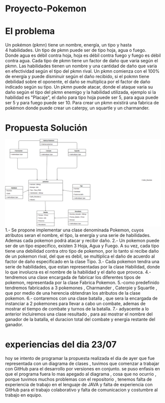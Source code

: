 # Proyecto-Pokemon
# El problema
Un pokémon (pkmn) tiene un nombre, energía, un tipo y hasta 4 habilidades.
Un tipo de pkmn puede ser de tipo hoja, agua o fuego. Donde agua es débil contra hoja, hoja es débil contra fuego y fuego es débil contra agua. Cada tipo de pkmn tiene un factor de daño que varia según el pkmn.
Las habilidades tienen un nombre y una cantidad de daño que varia en efectividad según el tipo del pkmn rival.
Un pkmn comienza con el 100% de energía y puede disminuir según el daño recibido, si el pokmn tiene debilidad sobre el oponente, el daño se multiplica por el factor de daño indicado según su tipo.
Un pkmn puede atacar, donde el ataque varia su daño según el tipo del pkmn enemigo y la habilidad utilizada, ejemplo si la habilidad es "Placaje", el daño para tipo hoja puede ser 5, para agua puede ser 5 y para fuego puede ser 10.
Para crear un pkmn existirá una fabrica de pokémon donde puede crear un caterpy, un squartle y un charmander.

# Propuesta Solución
![alt text](https://raw.githubusercontent.com/benjaranedad/Proyecto-Pokemon/master/diagrama_clase.jpg)
1.- Se propone implementar una clase denominada Pokemon, cuyos atributos seran el nombre, el tipo, la energía y una serie de habilidades. Ademas cada pokemon podrá atacar y recibir daño.
2.- Un pokemon puede ser de un tipo específico, existen 3 Hoja, Agua y Fuego. A su vez, cada tipo tiene una debilidad contra otro tipo de pokemon, por lo tanto si recibe daño de un pokemon rival, del que es debil, se multiplica el daño de acuerdo al factor de daño especificado en la clase Tipo.
3.- Cada pokemon tendra una serie de habilidades, que estan representadas por la clase Habilidad, donde lo que involucra es el nombre de la habilidad y el daño que provoca.
4.- tendremos una clase encargada de fabricar los diferentes tipos de pokemon, representada por la clase Fabrica Pokemon.
5.-como predefinido tendremos fabricados a 3 pokemones , Charmander , Caterpie y Squartle , que por medio de una herencia obtendran los atributos de la clase pokemon.
6.- contaremos con una clase batalla , que sera la encargada de instanciar a 2 pokemones para llevar a cabo un combate, ademas de mostrar el tiempo de combate y turnos de la batalla.
7.- adyacente a lo anterior incluiremos una clase resultado , para asi mostrar el nombre del ganador de la batalla, el duracion total del combate y energia restante del ganador.

# experiencias del dia 23/07
hoy se intento de programar la propuesta realizada el dia de ayer que fue representada con un diagrama de clases , tuvimos que comenzar a trabajar con GitHub para el desarrollo por versiones en conjunto.
se puso enfasis en que el programa fuera lo mas apegado al diagrama , cosa que no ocurrio , porque tuvimos muchos problemas con el repositorio , tenemos falta de experiencia de trabajo en el lenguaje de JAVA y falta de experiencia con GitHub para el trabajo colaborativo y falta de comunicacion y costumbre al trabajo en equipo.

